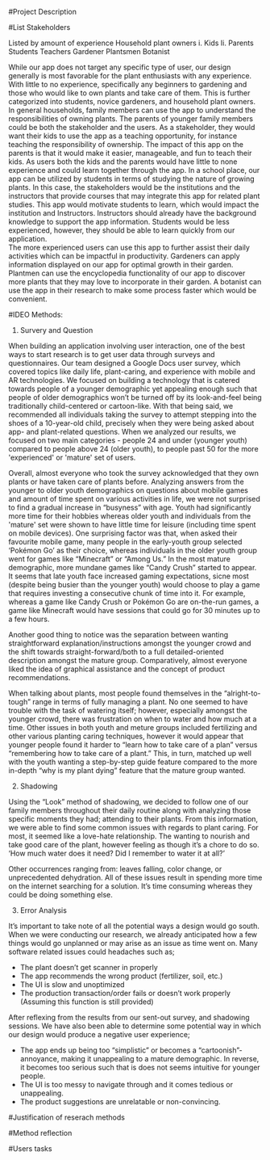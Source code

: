 #Project Description

#List Stakeholders

Listed by amount of experience
Household plant owners
	i. Kids
	Ii. Parents
Students
Teachers
Gardener
Plantsmen 
Botanist 

While our app does not target any specific type of user, our design generally is most favorable for the plant enthusiasts with any experience. With little to no experience, specifically any beginners to gardening and those who would like to own plants and take care of them. This is further categorized into students, novice gardeners, and household plant owners. 
In general households, family members can use the app to understand the responsibilities of owning plants. The parents of younger family members could be both the stakeholder and the users. As a stakeholder, they would want their kids to use the app as a teaching opportunity, for instance teaching the responsibility of ownership. The impact of this app on the parents is that it would make it easier, manageable, and fun to teach their kids. As users both the kids and the parents would have little to none experience and could learn together through the app.
In a school place, our app can be utilized by students in terms of studying the nature of growing plants. In this case, the stakeholders would be the institutions and the instructors that provide courses that may integrate this app for related plant studies. This app would motivate students to learn, which would impact the institution and Instructors. Instructors should already have the background knowledge to support the app information. Students would be less experienced, however, they should be able to learn quickly from our application.   
The more experienced users can use this app to further assist their daily activities which can be impactful in productivity.
Gardeners can apply information displayed on our app for optimal growth in their garden. Plantmen can use the encyclopedia functionality of our app to discover more plants that they may love to incorporate in their garden.
A botanist can use the app in their research to make some process faster which would be convenient.

#IDEO Methods:
1. Survery and Question

When building an application involving user interaction, one of the best ways to start research is to get user data through surveys and questionnaires. Our team designed a Google Docs user survey, which covered topics like daily life, plant-caring, and experience with mobile and AR technologies. We focused on building a technology that is catered towards people of a younger demographic yet appealing enough such that people of older demographics won’t be turned off by its look-and-feel being traditionally child-centered or cartoon-like. With that being said, we recommended all individuals taking the survey to attempt stepping into the shoes of a 10-year-old child, precisely when they were being asked about app- and plant-related questions. When we analyzed our results, we focused on two main categories - people 24 and under (younger youth) compared to people above 24 (older youth), to people past 50 for the more 'experienced' or 'mature' set of users. 

Overall, almost everyone who took the survey acknowledged that they own plants or have taken care of plants before. Analyzing answers from the younger to older youth demographics on questions about mobile games and amount of time spent on various activities in life, we were not surprised to find a gradual increase in “busyness” with age. Youth had significantly more time for their hobbies whereas older youth and individuals from the 'mature' set were shown to have little time for leisure (including time spent on mobile devices). One surprising factor was that, when asked their favourite mobile game, many people in the early-youth group selected ‘Pokémon Go’ as their choice, whereas individuals in the older youth group went for games like “Minecraft” or “Among Us.” In the most mature demographic, more mundane games like “Candy Crush” started to appear. It seems that late youth face increased gaming expectations, sicne most (despite being busier than the younger youth) would choose to play a game that requires investing a consecutive chunk of time into it. For example, whereas a game like Candy Crush or Pokémon Go are on-the-run games, a game like Minecraft would have sessions that could go for 30 minutes up to a few hours.

Another good thing to notice was the separation between wanting straightforward explanation/instructions amongst the younger crowd and the shift towards straight-forward/both to a full detailed-oriented description amongst the mature group. Comparatively, almost everyone liked the idea of graphical assistance and the concept of product recommendations. 

When talking about plants, most people found themselves in the “alright-to-tough” range in terms of fully managing a plant. No one  seemed to have trouble with the task of watering itself; however, especially amongst the younger crowd, there was frustration on when to water and how much at a time. Other issues in both youth and meture groups included fertilizing and other various planting caring techniques, however it would appear that younger people found it harder to “learn how to take care of a plan” versus “remembering how to take care of a plant.” This, in turn, matched up well with the youth wanting a step-by-step guide feature compared to the more in-depth “why is my plant dying” feature that the mature group wanted. 

2. Shadowing

Using the “Look” method of shadowing, we decided to follow one of our family members throughout their daily routine along with analyzing those specific moments they had; attending to their plants. From this information, we were able to find some common issues with regards to plant caring. For most, it seemed like a love-hate relationship. The wanting to nourish and take good care of the plant, however feeling as though it’s a chore to do so. ‘How much water does it need? Did I remember to water it at all?’ 

Other occurrences ranging from: leaves falling, color change, or unprecedented dehydration. All of these issues result in spending more time on the internet searching for a solution. It’s time consuming whereas they could be doing something else. 


3. Error Analysis 

It’s important to take note of all the potential ways a design would go south. When we were conducting our research, we already anticipated how a few things would go unplanned or may arise as an issue as time went on. Many software related issues could headaches such as; 

-	The plant doesn’t get scanner in properly 
-	The app recommends the wrong product (fertilizer, soil, etc.) 
-	The UI is slow and unoptimized 
-	The production transaction/order fails or doesn’t work properly (Assuming this function is still provided) 

After reflexing from the results from our sent-out survey, and shadowing sessions. We have also been able to determine some potential way in which our design would produce a negative user experience;

-	The app ends up being too “simplistic” or becomes a “cartoonish”-annoyance, making it unappealing to a mature demographic. In reverse, it becomes too serious such that is does not seems intuitive for younger people.
-	The UI is too messy to navigate through and it comes tedious or unappealing. 
-	The product suggestions are unrelatable or non-convincing. 


#Justification of reserach methods 


#Method reflection 

#Users tasks 


